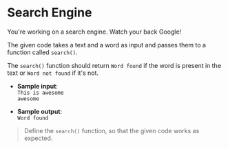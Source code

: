 # Search Engine

You're working on a search engine. Watch your back Google!

The given code takes a text and a word as input and passes them to a function called `search()`.

The `search()` function should return `Word found` if the word is present in the text or `Word not found` if it's not.

- **Sample input**:  
`This is awesome`  
`awesome`

- **Sample output**:  
`Word found`

> Define the `search()` function, so that the given code works as expected.